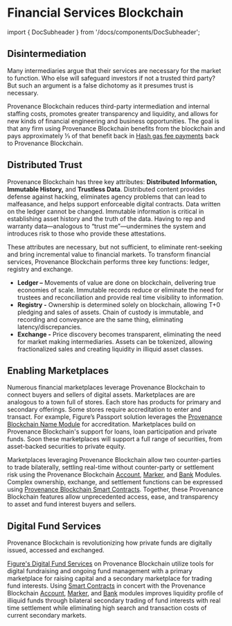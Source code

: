 # Financial Services Blockchain

import { DocSubheader } from '/docs/components/DocSubheader';

<DocSubheader text="Provenance Blockchain provides the foundation to build marketplaces and exchanges for buyers and sellers of digital assets." />

## Disintermediation

Many intermediaries argue that their services are necessary for the market to function. Who else will safeguard investors if not a trusted third party? But such an argument is a false dichotomy as it presumes trust is necessary.

Provenance Blockchain reduces third-party intermediation and internal staffing costs, promotes greater transparency and liquidity, and allows for new kinds of financial engineering and business opportunities. The goal is that any firm using Provenance Blockchain benefits from the blockchain and pays approximately ⅓ of that benefit back in [Hash gas fee payments](../../contributing/adr/300-core-concepts/301-hash.md) back to Provenance Blockchain.

## Distributed Trust

Provenance Blockchain has three key attributes: **Distributed Information, Immutable History,** and **Trustless Data**. Distributed content provides defense against hacking, eliminates agency problems that can lead to malfeasance, and helps support enforceable digital contracts. Data written on the ledger cannot be changed. Immutable information is critical in establishing asset history and the truth of the data. Having to rep and warranty data—analogous to “trust me”—undermines the system and introduces risk to those who provide these attestations.

These attributes are necessary, but not sufficient, to eliminate rent-seeking and bring incremental value to financial markets. To transform financial services, Provenance Blockchain performs three key functions: ledger, registry and exchange.

- **Ledger –** Movements of value are done on blockchain, delivering true economies of scale. Immutable records reduce or eliminate the need for trustees and reconciliation and provide real time visibility to information.
- **Registry -** Ownership is determined solely on blockchain, allowing T+0 pledging and sales of assets. Chain of custody is immutable, and recording and conveyance are the same thing, eliminating latency/discrepancies.
- **Exchange -** Price discovery becomes transparent, eliminating the need for market making intermediaries. Assets can be tokenized, allowing fractionalized sales and creating liquidity in illiquid asset classes.

## Enabling Marketplaces

Numerous financial marketplaces leverage Provenance Blockchain to connect buyers and sellers of digital assets. Marketplaces are are analogous to a town full of stores. Each store has products for primary and secondary offerings. Some stores require accreditation to enter and transact. For example, Figure’s Passport solution leverages the [Provenance Blockchain Name Module](/docs/pb/modules/name-module.md) for accreditation. Marketplaces build on Provenance Blockchain's support for loans, loan participation and private funds. Soon these marketplaces will support a full range of securities, from asset-backed securities to private equity.

Marketplaces leveraging Provenance Blockchain allow two counter-parties to trade bilaterally, settling real-time without counter-party or settlement risk using the Provenance Blockchain [Account](/docs/pb/modules/inherited-modules.md), [Marker](/docs/pb/modules/marker-module.md), and [Bank](/docs/pb/modules/inherited-modules.md) Modules. Complex ownership, exchange, and settlement functions can be expressed using [Provenance Blockchain Smart Contracts](/docs/pb/modules/provwasm-smart-contracts.md). Together, these Provenance Blockchain features allow unprecedented access, ease, and transparency to asset and fund interest buyers and sellers.

## Digital Fund Services

Provenance Blockchain is revolutionizing how private funds are digitally issued, accessed and exchanged.

[Figure's Digital Fund Services](https://provenance.io/#digital-fund-services) on Provenance Blockchain utilize tools for digital fundraising and ongoing fund management with a primary marketplace for raising capital and a secondary marketplace for trading fund interests. Using [Smart Contracts](/docs/pb/modules/provwasm-smart-contracts.md) in concert with the Provenance Blockchain [Account](/docs/pb/modules/inherited-modules.md), [Marker](/docs/pb/modules/marker-module.md), and [Bank](/docs/pb/modules/inherited-modules.md) modules improves liquidity profile of illiquid funds through bilateral secondary trading of fund interests with real time settlement while eliminating high search and transaction costs of current secondary markets.
